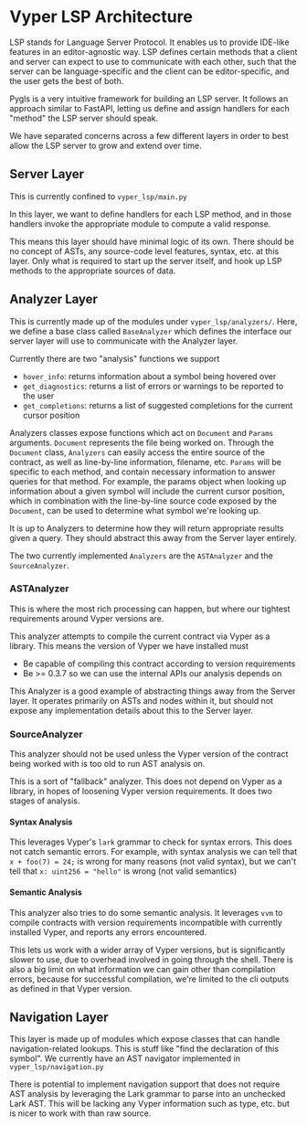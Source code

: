 # Vyper LSP Architecture

LSP stands for Language Server Protocol. It enables us to provide IDE-like features in an editor-agnostic way. LSP defines certain methods that a client and server can expect to use to communicate with each other, such that the server can be language-specific and the client can be editor-specific, and the user gets the best of both.

Pygls is a very intuitive framework for building an LSP server. It follows an approach similar to FastAPI, letting us define and assign handlers for each "method" the LSP server should speak.

We have separated concerns across a few different layers in order to best allow the LSP server to grow and extend over time.

## Server Layer

This is currently confined to `vyper_lsp/main.py`

In this layer, we want to define handlers for each LSP method, and in those handlers invoke the appropriate module to compute a valid response.

This means this layer should have minimal logic of its own. There should be no concept of ASTs, any source-code level features, syntax, etc. at this layer. Only what is required to start up the server itself, and hook up LSP methods to the appropriate sources of data.

## Analyzer Layer

This is currently made up of the modules under `vyper_lsp/analyzers/`. Here, we define a base class called `BaseAnalyzer` which defines the interface our server layer will use to communicate with the Analyzer layer.

Currently there are two "analysis" functions we support

- `hover_info`: returns information about a symbol being hovered over
- `get_diagnostics`: returns a list of errors or warnings to be reported to the user
- `get_completions`: returns a list of suggested completions for the current cursor position

Analyzers classes expose functions which act on `Document` and `Params` arguments. `Document` represents the file being worked on. Through the `Document` class, `Analyzers` can easily access the entire source of the contract, as well as line-by-line information, filename, etc. `Params` will be specific to each method, and contain necessary information to answer queries for that method. For example, the params object when looking up information about a given symbol will include the current cursor position, which in combination with the line-by-line source code exposed by the `Document`, can be used to determine what symbol we're looking up.

It is up to Analyzers to determine how they will return appropriate results given a query. They should abstract this away from the Server layer entirely.

The two currently implemented `Analyzers` are the `ASTAnalyzer` and the `SourceAnalyzer`.

### ASTAnalyzer

This is where the most rich processing can happen, but where our tightest requirements around Vyper versions are.

This analyzer attempts to compile the current contract via Vyper as a library. This means the version of Vyper we have installed must

- Be capable of compiling this contract according to version requirements
- Be >= 0.3.7 so we can use the internal APIs our analysis depends on

This Analyzer is a good example of abstracting things away from the Server layer. It operates primarily on ASTs and nodes within it, but should not expose any implementation details about this to the Server layer. 

### SourceAnalyzer

This analyzer should not be used unless the Vyper version of the contract being worked with is too old to run AST analysis on.

This is a sort of "fallback" analyzer. This does not depend on Vyper as a library, in hopes of loosening Vyper version requirements. It does two stages of analysis.

#### Syntax Analysis

This leverages Vyper's `lark` grammar to check for syntax errors. This does not catch semantic errors. For example, with syntax analysis we can tell that `x + foo(7) = 24;` is wrong for many reasons (not valid syntax), but we can't tell that `x: uint256 = "hello"` is wrong (not valid semantics)

#### Semantic Analysis

This analyzer also tries to do some semantic analysis. It leverages `vvm` to compile contracts with version requirements incompatible with currently installed Vyper, and reports any errors encountered.

This lets us work with a wider array of Vyper versions, but is significantly slower to use, due to overhead involved in going through the shell. There is also a big limit on what information we can gain other than compilation errors, because for successful compilation, we're limited to the cli outputs as defined in that Vyper version.


## Navigation Layer

This layer is made up of modules which expose classes that can handle navigation-related lookups. This is stuff like "find the declaration of this symbol". We currently have an AST navigator implemented in `vyper_lsp/navigation.py`

There is potential to implement navigation support that does not require AST analysis by leveraging the Lark grammar to parse into an unchecked Lark AST. This will be lacking any Vyper information such as type, etc. but is nicer to work with than raw source.
